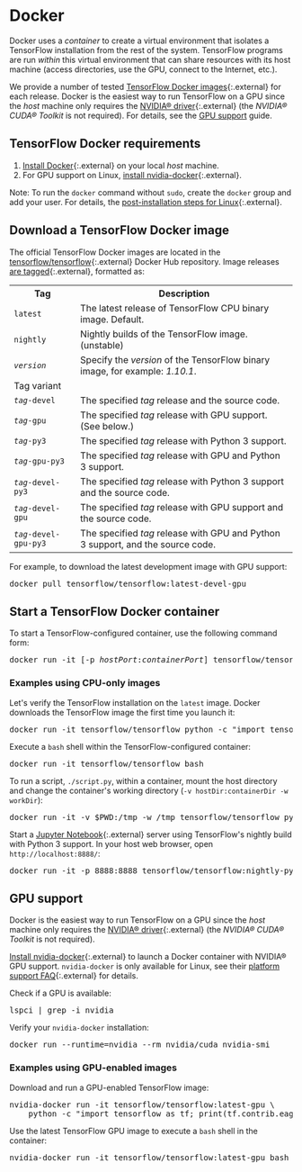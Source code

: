 # Docker

Docker uses a *container* to create a virtual environment that isolates a
TensorFlow installation from the rest of the system. TensorFlow programs are run
*within* this virtual environment that can share resources with its host machine
(access directories, use the GPU, connect to the Internet, etc.).

We provide a number of tested
[TensorFlow Docker images](https://hub.docker.com/r/tensorflow/tensorflow/){:.external}
for each release. Docker is the easiest way to run TensorFlow on a GPU since the
*host* machine only requires the
[NVIDIA® driver](https://github.com/NVIDIA/nvidia-docker/wiki/Frequently-Asked-Questions#how-do-i-install-the-nvidia-driver){:.external}
(the *NVIDIA® CUDA® Toolkit* is not required). For details, see the [GPU support](./gpu.md) guide.


## TensorFlow Docker requirements

1. [Install Docker](https://docs.docker.com/install/){:.external} on
   your local *host* machine.
2. For GPU support on Linux, [install nvidia-docker](https://github.com/NVIDIA/nvidia-docker){:.external}.

Note: To run the `docker` command without `sudo`, create the `docker` group and
add your user. For details, the
[post-installation steps for Linux](https://docs.docker.com/install/linux/linux-postinstall/){:.external}.


## Download a TensorFlow Docker image

The official TensorFlow Docker images are located in the 
[tensorflow/tensorflow](https://hub.docker.com/r/tensorflow/tensorflow/){:.external}
Docker Hub repository. Image releases [are tagged](https://hub.docker.com/r/tensorflow/tensorflow/tags/){:.external},
formatted as:

<table>
  <tr><th>Tag</th><th>Description</th></tr>
  <tr><td><code>latest</code></td><td>The latest release of TensorFlow CPU binary image. Default.</td></tr>
  <tr><td><code>nightly</code></td><td>Nightly builds of the TensorFlow image. (unstable)</td></tr>
  <tr><td><code><em>version</em></code></td><td>Specify the <em>version</em> of the TensorFlow binary image, for example: <em>1.10.1</em>.</td></tr>
  <tr class="alt"><td colspan="2">Tag variant</td></tr>
  <tr><td><code><em>tag</em>-devel<code></td><td>The specified <em>tag</em> release and the source code.</td></tr>
  <tr><td><code><em>tag</em>-gpu<code></td><td>The specified <em>tag</em> release with GPU support. (See below.)</td></tr>
  <tr><td><code><em>tag</em>-py3<code></td><td>The specified <em>tag</em> release with Python 3 support.</td></tr>
  <tr><td><code><em>tag</em>-gpu-py3<code></td><td>The specified <em>tag</em> release with GPU and Python 3 support.</td></tr>
  <tr><td><code><em>tag</em>-devel-py3<code></td><td>The specified <em>tag</em> release with Python 3 support and the source code.</td></tr>
  <tr><td><code><em>tag</em>-devel-gpu<code></td><td>The specified <em>tag</em> release with GPU support and the source code.</td></tr>
  <tr><td><code><em>tag</em>-devel-gpu-py3<code></td><td>The specified <em>tag</em> release with GPU and Python 3 support, and the source code.</td></tr>
</table>

For example, to download the latest development image with GPU support:

<pre class="devsite-terminal devsite-click-to-copy">
docker pull tensorflow/tensorflow:latest-devel-gpu
</pre>

## Start a TensorFlow Docker container

To start a TensorFlow-configured container, use the following command form:

<pre class="devsite-terminal devsite-click-to-copy">
docker run -it [-p <em>hostPort</em>:<em>containerPort</em>] tensorflow/tensorflow[:<em>tag</em>] [<em>command</em>]
</pre>

### Examples using CPU-only images

Let's verify the TensorFlow installation on the `latest` image. Docker downloads
the TensorFlow image the first time you launch it:

<pre class="devsite-terminal devsite-click-to-copy prettyprint lang-bsh">
docker run -it tensorflow/tensorflow python -c "import tensorflow as tf; print(tf.__version__)"
</pre>

Execute a `bash` shell within the TensorFlow-configured container:

<pre class="devsite-terminal devsite-click-to-copy">
docker run -it tensorflow/tensorflow bash
</pre>

To run a script, `./script.py`, within a container, mount the host directory and
change the container's working directory (`-v hostDir:containerDir -w workDir`):

<pre class="devsite-terminal devsite-click-to-copy prettyprint lang-bsh">
docker run -it -v $PWD:/tmp -w /tmp tensorflow/tensorflow python script.py
</pre>

Start a [Jupyter Notebook](https://jupyter.org/){:.external} server using
TensorFlow's nightly build with Python 3 support. In your host web browser,
open `http://localhost:8888/`:

<pre class="devsite-terminal devsite-click-to-copy">
docker run -it -p 8888:8888 tensorflow/tensorflow:nightly-py3
</pre>


## GPU support

Docker is the easiest way to run TensorFlow on a GPU since the *host* machine
only requires the [NVIDIA® driver](https://github.com/NVIDIA/nvidia-docker/wiki/Frequently-Asked-Questions#how-do-i-install-the-nvidia-driver){:.external}
(the *NVIDIA® CUDA® Toolkit* is not required).

[Install nvidia-docker](https://github.com/NVIDIA/nvidia-docker){:.external} to
launch a Docker container with NVIDIA® GPU support. `nvidia-docker` is only
available for Linux, see their
[platform support FAQ](https://github.com/NVIDIA/nvidia-docker/wiki/Frequently-Asked-Questions#platform-support){:.external}
for details.

Check if a GPU is available:

<pre class="devsite-terminal devsite-click-to-copy">
lspci | grep -i nvidia
</pre>

Verify your `nvidia-docker` installation:

<pre class="devsite-terminal devsite-click-to-copy">
docker run --runtime=nvidia --rm nvidia/cuda nvidia-smi
</pre>

### Examples using GPU-enabled images

Download and run a GPU-enabled TensorFlow image:

<pre class="devsite-terminal devsite-click-to-copy prettyprint lang-bsh">
nvidia-docker run -it tensorflow/tensorflow:latest-gpu \
    python -c "import tensorflow as tf; print(tf.contrib.eager.num_gpus())"
</pre>

Use the latest TensorFlow GPU image to execute a `bash` shell in the container:

<pre class="devsite-terminal devsite-click-to-copy">
nvidia-docker run -it tensorflow/tensorflow:latest-gpu bash
</pre>
